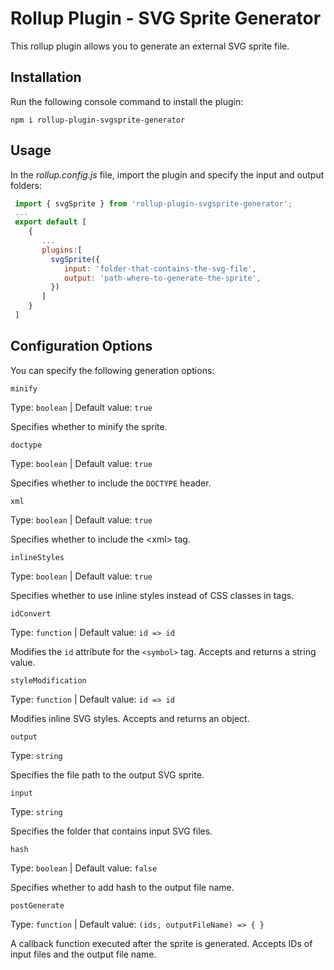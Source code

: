# Rollup Plugin - SVG Sprite Generator

This rollup plugin allows you to generate an external SVG sprite file.

## Installation

Run the following console command to install the plugin:

```
npm i rollup-plugin-svgsprite-generator
```

## Usage

In the _rollup.config.js_ file, import the plugin and specify the input and output folders:

``` javascript 
 import { svgSprite } from 'rollup-plugin-svgsprite-generator';
 ...
 export default [
    {
       ...
       plugins:[
         svgSprite({
            input: 'folder-that-contains-the-svg-file',
            output: 'path-where-to-generate-the-sprite',
         })
       ]
    }
 ]
```
## Configuration Options

You can specify the following generation options:

`minify`
 
Type: `boolean` | Default value: `true`

Specifies whether to minify the sprite.

`doctype` 

Type: `boolean` | Default value: `true`

Specifies whether to include the `DOCTYPE` header.

`xml` 

Type: `boolean` | Default value: `true`

Specifies whether to include the \<xml> tag.

`inlineStyles` 

Type: `boolean` | Default value: `true`

Specifies whether to use inline styles instead of CSS classes in <path> tags.

`idConvert`

Type: `function` | Default value: `id => id`

Modifies the `id` attribute for the `<symbol>` tag. Accepts and returns a string value.

`styleModification`

Type: `function` | Default value: `id => id`

Modifies inline SVG styles. Accepts and returns an object.

`output`

Type: `string`

Specifies the file path to the output SVG sprite.

`input`

Type: `string`

Specifies the folder that contains input SVG files.

`hash`

Type: `boolean` | Default value: `false`

Specifies whether to add hash to the output file name.

`postGenerate`

Type: `function` | Default value: `(ids, outputFileName) => { }`

A callback function executed after the sprite is generated. Accepts IDs of input files and the output file name.
